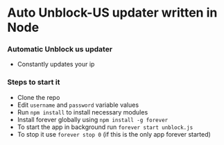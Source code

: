 # Auto Unblock-US updater written in Node
### Automatic Unblock us updater
- Constantly updates your ip

### Steps to start it
- Clone the repo
- Edit `username` and `password` variable values
- Run `npm install` to install necessary modules
- Install forever globally using `npm install -g forever`
- To start the app in background run `forever start unblock.js`
- To stop it use `forever stop 0` (if this is the only app forever started)
